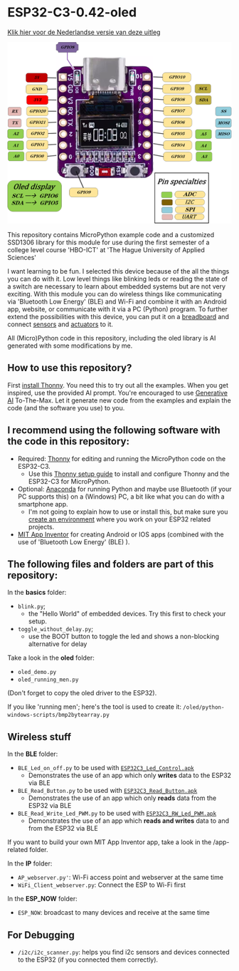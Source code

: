 # ESP32-C3-0.42-oled
[Klik hier voor de Nederlandse versie van deze uitleg](README_NL.md)

![ESP32-C3 with 0.42" oled display](/images/esp32-c3-0.42-oled-pinout.png)

This repository contains MicroPython example code and a customized SSD1306 library for this module for use during the first semester of a college level course 'HBO-ICT' at 'The Hague University of Applied Sciences'

I want learning to be fun. I selected this device because of the all the things you can do with it. Low level things like blinking leds or reading the state of a switch are necessary to learn about embedded systems but are not very exciting. With this module you can do wireless things like communicating via 'Bluetooth Low Energy' (BLE) and Wi-Fi and combine it with an Android app, website, or communicate with it via a PC (Python) program.
To further extend the possibilities with this device, you can put it on a [breadboard](/images/ESP32-c3-oled-breadboard-hc-sr04p_bb.png) and connect [sensors](/images/ESP32-c3-oled-breadboard-imu_bb.png) and [actuators](/images/ESP32-c3-oled-breadboard-servo_bb.png) to it.

All (Micro)Python code in this repository, including the oled library is AI generated with some modifications by me.

## How to use this repository?
First [install Thonny](/manual/Install_Thonny_[en].pdf). You need this to try out all the examples. When you get inspired, use the provided AI prompt. 
You're encouraged to use [Generative AI](/Generative_AI/readme.md) To-The-Max. Let it generate new code from the examples and explain the code (and the software you use) to you.

## I recommend using the following software with the code in this repository:

 - Required: [Thonny](https://thonny.org/) for editing and running the MicroPython code on the ESP32-C3.
	- Use this [Thonny setup guide](/manual/Install_Thonny_[en].pdf) to install and configure Thonny and the ESP32-C3 for MicroPython.
 - Optional: [Anaconda](https://anaconda.org/) for running Python and maybe use Bluetooth (if your PC supports this) on a (Windows) PC, a bit like what you can do with a smartphone app.
	- I'm not going to explain how to use or install this, but make sure you [create an environment](https://www.anaconda.com/docs/tools/working-with-conda/environments) where you work on your ESP32 related projects.
 - [MIT App Inventor](https://appinventor.mit.edu/) for creating Android or IOS apps (combined with the use of 'Bluetooth Low Energy' (BLE) ).

## The following files and folders are part of this repository:

In the **basics** folder:

 - `blink.py`; 
	 - the "Hello World" of embedded devices. Try this first to check your setup.
 - `toggle_without_delay.py`;
	 - use the BOOT button to toggle the led and shows a non-blocking alternative for delay 

Take a look in the **oled** folder:

- `oled_demo.py`
- `oled_running_men.py`

(Don't forget to copy the oled driver to the ESP32).

If you like 'running men'; here's the tool is used to create it: `/oled/python-windows-scripts/bmp2bytearray.py`

## Wireless stuff

In the **BLE** folder:
- `BLE_Led_on_off.py` to be used with [`ESP32C3_Led_Control.apk`](/app-related/ESP32C3_Led_Control.apk)
	- Demonstrates the use of an app which only **writes** data to the ESP32 via BLE
- `BLE_Read_Button.py` to be used with [`ESP32C3_Read_Button.apk`](/app-related/ESP32C3_Read_Button.apk)
	- Demonstrates the use of an app which only **reads** data from the ESP32 via BLE
- `BLE_Read_Write_Led_PWM.py` to be used with [`ESP32C3_RW_Led_PWM.apk`](/app-related/ESP32C3_RW_Led_PWM.apk)
	- Demonstrates the use of an app which **reads and writes** data to and from the ESP32 via BLE

If you want to build your own MIT App Inventor app, take a look in the /app-related folder.

In the **IP** folder:
- `AP_webserver.py'`: 	Wi-Fi access point and webserver at the same time
- `WiFi_Client_webserver.py`: Connect the ESP to Wi-Fi first

In the **ESP_NOW** folder:

- `ESP_NOW`: broadcast to many devices and receive at the same time

## For Debugging #

- `/i2c/i2c_scanner.py`: helps you find i2c sensors and devices connected to the ESP32 (if you connected them correctly).

